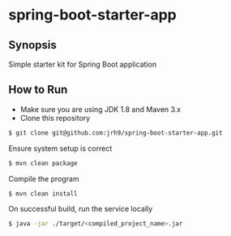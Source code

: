 # spring-boot-starter-app
## Synopsis

Simple starter kit for Spring Boot application

## How to Run

* Make sure you are using JDK 1.8 and Maven 3.x
* Clone this repository

````bash
$ git clone git@github.com:jrh9/spring-boot-starter-app.git
````

Ensure system setup is correct
````bash
$ mvn clean package
````

Compile the program
````bash
$ mvn clean install
````

On successful build, run the service locally
````bash
$ java -jar ./target/<compiled_project_name>.jar
````
